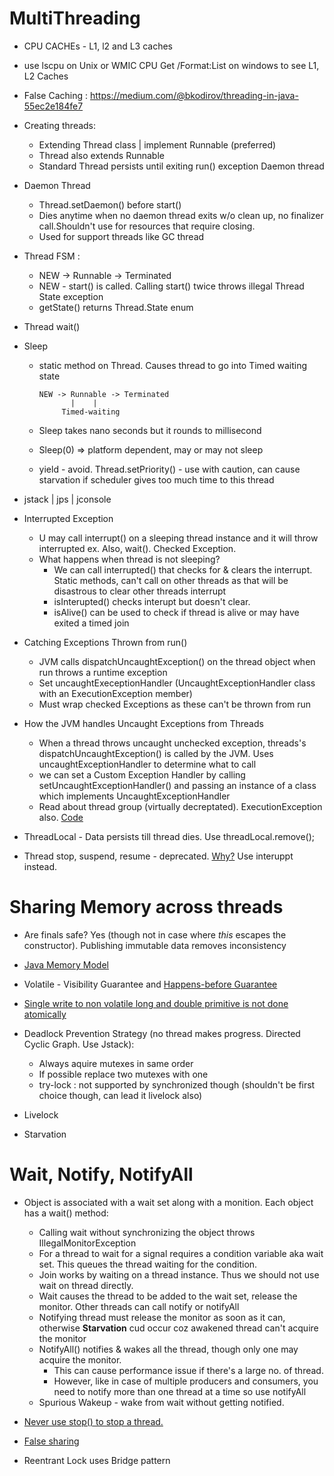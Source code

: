 # MultiThreading

* CPU CACHEs - L1, l2 and L3 caches
* use lscpu on Unix or WMIC CPU Get /Format:List on windows to see L1, L2 Caches
* False Caching : https://medium.com/@bkodirov/threading-in-java-55ec2e184fe7
* Creating threads:
   * Extending Thread class | implement Runnable (preferred)
   * Thread also extends Runnable
   * Standard Thread persists until exiting run() exception Daemon thread
* Daemon Thread 
   * Thread.setDaemon() before start()
   * Dies anytime when no  daemon thread exits w/o clean up, no finalizer call.Shouldn't use for resources that require closing. 
    * Used for support threads like GC thread
* Thread FSM : 
   * NEW  -> Runnable -> Terminated 
   * NEW - start() is called. Calling start() twice throws illegal Thread State exception
   * getState() returns Thread.State enum
* Thread wait()
* Sleep 
   * static method on Thread. Causes thread to go into Timed waiting state
      
         NEW -> Runnable -> Terminated
                |    |
              Timed-waiting
   * Sleep takes nano seconds but it rounds to millisecond
   * Sleep(0) => platform dependent, may or may not sleep
   * yield - avoid. Thread.setPriority() - use with caution, can cause starvation if scheduler gives too much time to this thread
 
 * jstack | jps | jconsole
 * Interrupted Exception 
   *  U may call interrupt() on a sleeping thread instance and it will throw interrupted ex. Also, wait(). Checked Exception.
    * What happens when thread is not sleeping?
       - We can call interrupted() that checks for & clears the interrupt. Static methods, can't call on other threads as that will be disastrous to clear other threads interrupt
       - isInterupted() checks interupt but doesn't clear. 
       - isAlive() can be used to check if thread is alive or may have exited a timed join
* Catching Exceptions Thrown from run()
   * JVM calls dispatchUncaughtException() on the thread object when run throws a runtime exception
   * Set uncaughtExeceptionHandler (UncaughtExceptionHandler class with an ExecutionException member)
   * Must wrap checked Exceptions as these can't be thrown from run

* How the JVM handles Uncaught Exceptions from Threads
   * When a thread throws uncaught unchecked exception, threads's dispatchUncaughtException() is called by the JVM. Uses uncaughtExceptionHandler to determine what to call
   * we can set a Custom Exception Handler by calling setUncaughtExceptionHandler() and passing an instance of a class which implements UncaughtExceptionHandler
   * Read about thread group (virtually decreptated). ExecutionException also.  [Code](https://gist.github.com/navspeak/38030afc47c7648f05236f4d0adbba24)
 * ThreadLocal - Data persists till thread dies. Use threadLocal.remove();
 * Thread stop, suspend, resume - deprecated. [Why?](https://www.javamadesoeasy.com/2015/03/reason-why-suspend-and-resume-methods.html) Use interuppt instead.
 
 # Sharing Memory across threads
 * Are finals safe? Yes (though not in case where _this_ escapes the constructor). Publishing immutable data removes inconsistency
 * [Java Memory Model](https://www.cs.umd.edu/~pugh/java/memoryModel/jsr-133-faq.html)
 * Volatile - Visibility Guarantee and [Happens-before Guarantee](http://tutorials.jenkov.com/java-concurrency/volatile.html#the-java-volatile-happens-before-guarantee) 
 * [Single write to non volatile long and double primitive is not done atomically](https://dzone.com/articles/longdouble-are-not-atomic-in-java)
 
 * Deadlock Prevention Strategy (no thread makes progress. Directed Cyclic Graph. Use Jstack):
    * Always aquire mutexes in same order
    * If possible replace two mutexes with one
    * try-lock : not supported by synchronized though (shouldn't be first choice though, can lead it livelock also)
 * Livelock
 * Starvation
 
 # Wait, Notify, NotifyAll
 * Object is associated with a wait set along with a monition. Each object has a wait() method:
    * Calling wait without synchronizing the object throws IllegalMonitorException
    * For a thread to wait for a signal requires a condition variable aka wait set. This queues the thread waiting for the condition.
    * Join works by waiting on a thread instance. Thus we should not use wait on thread directly.
    * Wait causes the thread to be added to the wait set, release the monitor. Other threads can call notify or notifyAll
    * Notifying thread must release the monitor as soon as it can, otherwise __Starvation__ cud occur coz awakened thread can't acquire the monitor
    * NotifyAll() notifies & wakes all the thread, though only one may acquire the monitor. 
        * This can cause performance issue if there's a large no. of thread.
        * However, like in case of multiple producers and consumers, you need to notify more than one thread at a time so use notifyAll
    * Spurious Wakeup - wake from wait without getting notified. 
    
* [Never use stop() to stop a thread.](https://stackoverflow.com/questions/16504140/thread-stop-deprecated)
* [False sharing](https://medium.com/@rukavitsya/what-is-false-sharing-and-how-jvm-prevents-it-82a4ed27da84)
* Reentrant Lock uses Bridge pattern  